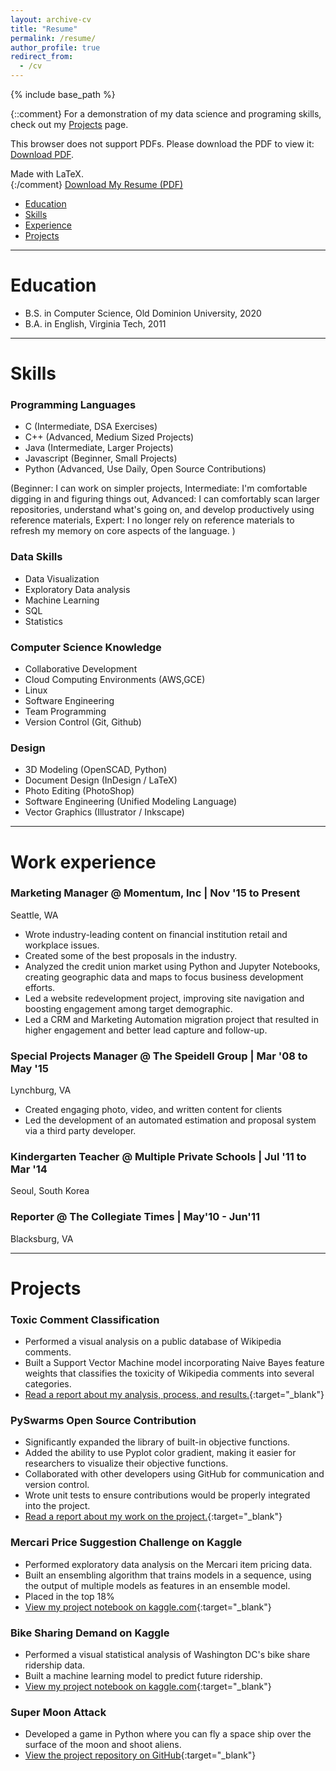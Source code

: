 ```yaml
---
layout: archive-cv
title: "Resume"
permalink: /resume/
author_profile: true
redirect_from:
  - /cv
---
```


{% include base_path %}

{::comment}
For a demonstration of my data science and programing skills, check out my [Projects](/projects/) page.

<object data="/images/resume/Jay_Speidell.pdf#pagemode=none" type="application/pdf" width="700px" height="910px" >
        <p>
            This browser does not support PDFs. Please download the PDF to view it: <a href="/images/resume/Jay_Speidell.pdf">Download PDF</a>.
        </p>

</object>

Made with LaTeX.  
{:/comment}
<a href="/images/resume/Jay_Speidell.pdf">Download My Resume (PDF)</a>

* [Education](#education)<br />
* [Skills](#skills)<br />
* [Experience](#work-experience)<br />
* [Projects](#projects)<br />

<hr>

# Education

* B.S. in Computer Science, Old Dominion University, 2020
* B.A. in English, Virginia Tech, 2011

<hr>

# Skills
### Programming Languages
* C (Intermediate, DSA Exercises)
* C++ (Advanced, Medium Sized Projects)
* Java (Intermediate, Larger Projects)
* Javascript (Beginner, Small Projects)
* Python (Advanced, Use Daily, Open Source Contributions)

(Beginner: I can work on simpler projects, Intermediate: I'm comfortable digging in and figuring things out, Advanced: I can comfortably scan larger repositories, understand what's going on, and develop productively using reference materials, Expert: I no longer rely on reference materials to refresh my memory on core aspects of the language. )

### Data Skills
* Data Visualization
* Exploratory Data analysis
* Machine Learning
* SQL
* Statistics

### Computer Science Knowledge
* Collaborative Development
* Cloud Computing Environments
(AWS,GCE)
* Linux
* Software Engineering
* Team Programming
* Version Control (Git, Github)

### Design
* 3D Modeling (OpenSCAD, Python)
* Document Design (InDesign / LaTeX)
* Photo Editing (PhotoShop)
* Software Engineering (Unified Modeling Language)
* Vector Graphics (Illustrator / Inkscape)

<hr>

# Work experience
### Marketing Manager @ Momentum, Inc \| Nov '15 to Present
Seattle, WA
* Wrote industry-leading content on financial institution retail and workplace issues.
* Created some of the best proposals in the industry.
* Analyzed the credit union market using Python and Jupyter Notebooks, creating geographic data and maps to focus business development efforts.
* Led a website redevelopment project, improving site navigation and boosting engagement among target demographic.
* Led a CRM and Marketing Automation migration project that resulted in higher engagement and better lead capture and follow-up.

### Special Projects Manager @ The Speidell Group \| Mar '08 to May '15
Lynchburg, VA
* Created engaging photo, video, and written content for clients
* Led the development of an automated estimation and proposal system via a third party developer.

### Kindergarten Teacher @ Multiple Private Schools \| Jul '11 to Mar '14
Seoul, South Korea
### Reporter @ The Collegiate Times \| May'10 - Jun'11
Blacksburg, VA

<hr>

# Projects

### Toxic Comment Classification
* Performed a visual analysis on a public database of Wikipedia comments.  
* Built a Support Vector Machine model incorporating Naive Bayes feature weights that classifies the toxicity of Wikipedia comments into several categories.
* [Read a report about my analysis, process, and results.](/portfolio/project1-toxic-comments/){:target="_blank"}

### PySwarms Open Source Contribution
* Significantly expanded the library of built-in objective functions.
* Added the ability to use Pyplot color gradient, making it easier for researchers to visualize their objective functions.
* Collaborated with other developers using GitHub for communication and version control.
* Wrote unit tests to ensure contributions would be properly integrated into the project.
* [Read a report about my work on the project.](/portfolio/project2-pyswarms/){:target="_blank"}

### Mercari Price Suggestion Challenge on Kaggle
* Performed exploratory data analysis on the Mercari item pricing data.
* Built an ensembling algorithm that trains models in a sequence, using the output of multiple models as features in an ensemble model.
* Placed in the top 18\%
* [View my project notebook on kaggle.com](https://www.kaggle.com/jayspeidell/predictions-as-features){:target="_blank"}

### Bike Sharing Demand on Kaggle
* Performed a visual statistical analysis of Washington DC's bike share ridership data.
* Built a machine learning model to predict future ridership.
* [View my project notebook on kaggle.com](https://www.kaggle.com/jayspeidell/visualizing-and-modeling-dc-bikeshare-ridership){:target="_blank"}

### Super Moon Attack
* Developed a game in Python where you can fly a space ship over the surface of the moon and shoot aliens.
* [View the project repository on GitHub](https://github.com/jayspeidell/super-moon-attack){:target="_blank"}
